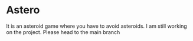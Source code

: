 # Astero

It is an asteroid game where you have to avoid asteroids. I am still working on the project. Please head to the main branch
